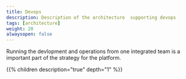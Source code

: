 ```yaml
---
title: Devops
description: Description of the architecture  supporting devops
tags: [architecture]
weight: 20
alwaysopen: false
---
```


Running the devlopment and operations from one integrated team is a important part of the strategy for the platform.



{{% children description="true" depth="1" %}}
